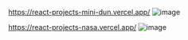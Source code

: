 https://react-projects-mini-dun.vercel.app/
![image](https://github.com/user-attachments/assets/854b7b05-96a6-4bc9-b115-7611428eb48d)

https://react-projects-nasa.vercel.app/
![image](https://github.com/user-attachments/assets/152808c1-c948-41b5-a7d4-bc88e07d4fdd)
